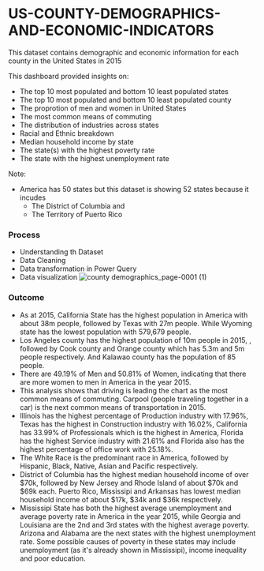 # US-COUNTY-DEMOGRAPHICS-AND-ECONOMIC-INDICATORS
This dataset contains demographic and economic information for each county in the United States in 2015

This dashboard provided insights on:

- The top 10 most populated and bottom 10 least populated states
- The top 10 most populated and bottom 10 least populated county
- The proprotion of men and women in United States
- The most common means of commuting
- The distribution of industries across states
- Racial and Ethnic breakdown
- Median household income by state
- The state(s) with the highest poverty rate
- The state with the highest unemployment rate

Note:
- America has 50 states but this dataset is showing 52 states because it incudes 
  - The District of Columbia and 
  - The Territory of Puerto Rico
  
### Process
- Understanding th Dataset
- Data Cleaning
- Data transformation in Power Query
- Data visualization
![county demographics_page-0001 (1)](https://user-images.githubusercontent.com/100838547/227205282-df502c7d-6f50-416b-9c2f-85dad955e42e.jpg)

### Outcome
- As at 2015, California State has the highest population in America with about 38m people, followed by Texas with  27m people. While Wyoming state has the lowest population with 579,679 people.
- Los Angeles county has the highest population of 10m people in 2015, , followed by Cook county and Orange county which has  5.3m and 5m people respectively. And Kalawao county has the population of 85 people.
- There are 49.19% of Men and 50.81% of Women, indicating that there are more women to men in America in the year 2015.
- This analysis shows that driving is leading the chart as the most common means of commuting. Carpool (people traveling together in a car) is the next common means of transportation in 2015.
- Illinois has the highest percentage of Production industry with 17.96%, Texas has the highest in Construction industry with 16.02%, California has 33.99% of Professionals which is the highest in America, Florida has the highest Service industry with 21.61% and Florida also has the highest percentage of office work with 25.18%.
- The White Race is the predominant race in America, followed by Hispanic, Black, Native, Asian and Pacific respectively.
- District of Columbia has the highest median household income of over $70k, followed by New Jersey and Rhode Island of about  $70k and $69k  each. Puerto Rico, Mississipi and Arkansas has lowest median household income of  about $17k, $34k and $36k respectively.
- Mississipi State has both the highest average unemployment and average poverty rate in America in the year 2015, while Georgia and Louisiana are the 2nd and 3rd states with the highest average poverty. Arizona and Alabama are the next states with the highest unemployment rate. Some possible causes of poverty in these states may include unemployment (as it's already shown in Mississipi), income inequality and poor education.
